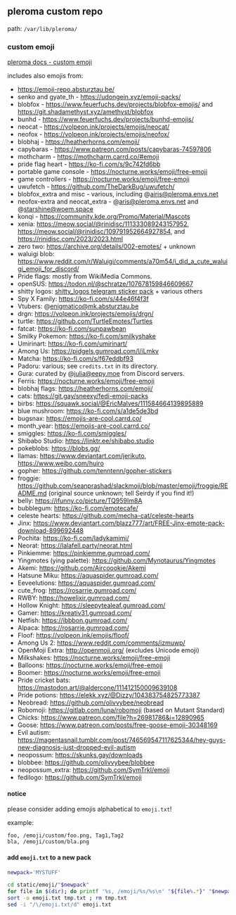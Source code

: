 ## pleroma custom repo

path: `/var/lib/pleroma/`

### custom emoji

[pleroma docs - custom emoji](https://docs-develop.pleroma.social/backend/configuration/custom_emoji/#custom-emoji)

includes also emojis from:

- <https://emoji-repo.absturztau.be/>
- senko and gyate_th - <https://udongein.xyz/emoji-packs/>
- blobfox - <https://www.feuerfuchs.dev/projects/blobfox-emojis/> and <https://git.shadamethyst.xyz/amethyst/blobfox>
- bunhd - <https://www.feuerfuchs.dev/projects/bunhd-emojis/>
- neocat - <https://volpeon.ink/projects/emojis/neocat/>
- neofox - <https://volpeon.ink/projects/emojis/neofox/>
- blobhaj - <https://heatherhorns.com/emoji/>
- capybaras - <https://www.patreon.com/posts/capybaras-74597806>
- mothcharm - <https://mothcharm.carrd.co/#emoji>
- pride flag heart - <https://ko-fi.com/s/9c742fd6bb>
- portable game console - <https://nocturne.works/emoji/free-emoji>
- game controllers - <https://nocturne.works/emoji/free-emoji>
- uwufetch - <https://github.com/TheDarkBug/uwufetch/>
- blobfox_extra and misc - various, including @airis@pleroma.envs.net
- neofox-extra and neocat_extra - @aris@pleroma.envs.net and @starshine@woem.space
- konqi - <https://community.kde.org/Promo/Material/Mascots>
- xenia: <https://meow.social/@rinidisc/111333089243157952>, <https://meow.social/@rinidisc/109791952664927854>, and <https://rinidisc.com/2023/2023.html>
- zero two: <https://archive.org/details/002-emotes/> + unknown
- waluigi blob: <https://www.reddit.com/r/Waluigi/comments/a70m54/i_did_a_cute_waluigi_emoji_for_discord/>
- Pride flags: mostly from WikiMedia Commons.
- openSUS: <https://todon.nl/@schratze/107678159846609667>
- shitty logos: [shitty_logos telegram sticker pack](https://fstik.app/stickerSet/shitty_logos) + various others
- Spy X Family: <https://ko-fi.com/s/44e46f4f3f>
- Vtubers: @enigmatico@mk.absturztau.be
- drgn: <https://volpeon.ink/projects/emojis/drgn/>
- turtle: <https://github.com/TurtleEmotes/Turtles>
- fatcat: <https://ko-fi.com/sunpawbean>
- Smilky Pokemon: <https://ko-fi.com/smilkyshake>
- Umirinart: <https://ko-fi.com/umirinart/>
- Among Us: <https://pidgels.gumroad.com/l/iLmkv>
- Matcha: <https://ko-fi.com/s/f67eddbf93>
- Padoru: various; see `credits.txt` in its directory.
- Gura: curated by @julia@eepy.moe from Discord servers.
- Ferris: <https://nocturne.works/emoji/free-emoji>
- blobhaj flags: <https://heatherhorns.com/emoji/>
- cats: <https://git.gay/sneexy/fedi-emoji-packs>
- birbs: <https://squawk.social/@EricMalves/111584664139895889>
- blue mushroom: <https://ko-fi.com/s/a1de5de3bd>
- bugsnax: <https://emojis-are-cool.carrd.co/>
- month_year: <https://emojis-are-cool.carrd.co/>
- smiggles: <https://ko-fi.com/smiggles/>
- Shibabo Studio: <https://linktr.ee/shibabo.studio>
- pokeblobs: <https://blobs.gg/>
- llamas: <https://www.deviantart.com/jerikuto>, <https://www.weibo.com/huiro>
- gopher: <https://github.com/tenntenn/gopher-stickers>
- froggie: <https://github.com/seanprashad/slackmoji/blob/master/emoji/froggie/README.md> (original source unknown; tell Seirdy if you find it!)
- belly: <https://ifunny.co/picture/TQ959Im8A>
- bubblegum: <https://ko-fi.com/emotecafe/>
- celeste hearts: <https://github.com/mecha-cat/celeste-hearts>
- Jinx: <https://www.deviantart.com/blazz777/art/FREE-Jinx-emote-pack-download-899692448>
- Pochita: <https://ko-fi.com/ladykamimi/>
- Neorat: <https://lalafell.party/neorat.html>
- Pinkiemme: <https://pinkiemme.gumroad.com/>
- Yingmotes (ying palette): <https://github.com/Mynotaurus/Yingmotes>
- Akemi: <https://github.com/Aircoookie/Akemi>
- Hatsune Miku: <https://aquaspider.gumroad.com/>
- Eeveelutions: <https://aquaspider.gumroad.com/>
- cute_frog: <https://rosarrie.gumroad.com/>
- RWBY: <https://howelixir.gumroad.com/>
- Hollow Knight: <https://sleepytealeaf.gumroad.com/>
- Gamer: <https://kreativ31.gumroad.com/>
- Netfish: <https://ibbbon.gumroad.com/>
- Alpaca: <https://rosarrie.gumroad.com/>
- Floof: <https://volpeon.ink/emojis/floof/>
- Among Us 2: <https://www.reddit.com/comments/izmuwp/>
- OpenMoji Extra: <http://openmoji.org/> (excludes Unicode emoji)
- Milkshakes: <https://nocturne.works/emoji/free-emoji>
- Balloons: <https://nocturne.works/emoji/free-emoji>
- Boomer: <https://nocturne.works/emoji/free-emoji>
- Pride cricket bats: <https://mastodon.art/@aldercone/111412150009639108>
- Pride potions: <https://elekk.xyz/@Dizzy/104383754825773387>
- Neobread: <https://github.com/olivvybee/neobread>
- Robomoji: <https://gitlab.com/luna/robomoji> (based on Mutant Standard)
- Chicks: <https://www.patreon.com/file?h=26981786&i=12890965>
- Goose: <https://www.patreon.com/posts/free-goose-emoji-30348169>
- Evil autism: <https://magentasnail.tumblr.com/post/746569547117625344/hey-guys-new-diagnosis-just-dropped-evil-autism>
- neopossum: <https://skunks.gay/downloads>
- blobbee: <https://github.com/olivvybee/blobbee>
- neopossum_extra: <https://github.com/SymTrkl/emoji>
- fedilogo: <https://github.com/SymTrkl/emoji>

#### notice

please consider adding emojis alphabetical to `emoji.txt`!

example:

```
foo, /emoji/custom/foo.png, Tag1,Tag2
bla, /emoji/custom/bla.png
```

#### add `emoji.txt` to a new pack

```sh
newpack='MYSTUFF'

cd static/emoji/"$newpack"
for file in $(dir); do printf '%s, /emoji/%s/%s\n' "${file%.*}" "$newpack" "$file" >> tmp.txt ; done
sort -o emoji.txt tmp.txt ; rm tmp.txt
sed -i "/\/emoji.txt/d" emoji.txt
```


